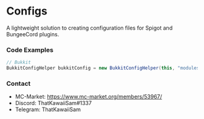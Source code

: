 # Configs
A lightweight solution to creating configuration files for Spigot and BungeeCord plugins.

### Code Examples
```java
// Bukkit
BukkitConfigHelper bukkitConfig = new BukkitConfigHelper(this, "modules", this.getDataFolder().getAbsolutePath());
```

### Contact

- MC-Market: https://www.mc-market.org/members/53967/
- Discord: ThatKawaiiSam#1337
- Telegram: ThatKawaiiSam